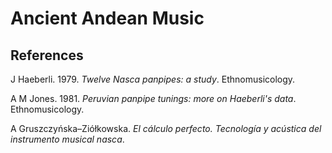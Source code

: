 # Ancient Andean Music



## References
J Haeberli. 1979. *Twelve Nasca panpipes: a study*. Ethnomusicology.

A M Jones. 1981. *Peruvian panpipe tunings: more on Haeberli's data*. Ethnomusicology.

A Gruszczyńska–Ziółkowska. *El cálculo perfecto. Tecnología y acústica del instrumento musical nasca*.